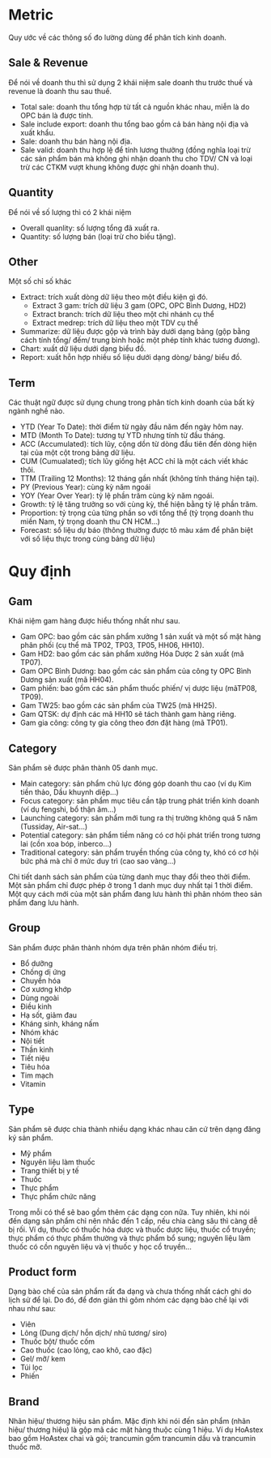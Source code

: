 # Metric
Quy ước về các thông số đo lường dùng để phân tích kinh doanh.

## Sale & Revenue
Để nói về doanh thu thì sử dụng 2 khái niệm sale doanh thu trước thuế và revenue là doanh thu sau thuế.
- Total sale: doanh thu tổng hợp từ tất cả nguồn khác nhau, miễn là do OPC bán là được tính.
- Sale include export: doanh thu tổng bao gồm cả bán hàng nội địa và xuất khẩu.
- Sale: doanh thu bán hàng nội địa.
- Sale valid: doanh thu hợp lệ để tính lương thưởng (đồng nghĩa loại trừ các sản phẩm bán mà không ghi nhận doanh thu cho TDV/ CN và loại trừ các CTKM vượt khung không được ghi nhận doanh thu).

## Quantity
Để nói về số lượng thì có 2 khái niệm
- Overall quanlity: số lượng tổng đã xuất ra.
- Quantity: số lượng bán (loại trừ cho biếu tặng).

## Other
Một số chỉ số khác
- Extract: trích xuất dòng dữ liệu theo một điều kiện gì đó.
  - Extract 3 gam: trích dữ liệu 3 gam (OPC, OPC Bình Dương, HD2)
  - Extract branch: trích dữ liệu theo một chi nhánh cụ thể
  - Extract medrep: trích dữ liệu theo một TDV cụ thể
- Summarize: dữ liệu được gộp và trình bày dưới dạng bảng (gộp bằng cách tính tổng/ đếm/ trung bình hoặc một phép tính khác tương đương).
- Chart: xuất dữ liệu dưới dạng biểu đồ.
- Report: xuất hỗn hợp nhiều số liệu dưới dạng dòng/ bảng/ biểu đồ.

## Term
Các thuật ngữ được sử dụng chung trong phân tích kinh doanh của bất kỳ ngành nghề nào.
- YTD (Year To Date): thời điểm từ ngày đầu năm đến ngày hôm nay.
- MTD (Month To Date): tương tự YTD nhưng tính từ đầu tháng.
- ACC (Accumulated): tích lũy, cộng dồn từ dòng đầu tiên đến dòng hiện tại của một cột trong bảng dữ liệu.
- CUM (Cumualated); tích lũy giống hệt ACC chỉ là một cách viết khác thôi.
- TTM (Trailing 12 Months): 12 tháng gần nhất (không tính tháng hiện tại).
- PY (Previous Year): cùng kỳ năm ngoái
- YOY (Year Over Year): tỷ lệ phần trăm cùng kỳ năm ngoái.
- Growth: tỷ lệ tăng trưởng so với cùng kỳ, thể hiện bằng tỷ lệ phần trăm.
- Proportion: tỷ trọng của từng phần so với tổng thể (tỷ trọng doanh thu miền Nam, tỷ trọng doanh thu CN HCM...)
- Forecast: số liệu dự báo (thông thường được tô màu xám để phân biệt với số liệu thực trong cùng bảng dữ liệu)

# Quy định
## Gam
Khái niệm gam hàng được hiểu thống nhất như sau.
- Gam OPC: bao gồm các sản phẩm xưởng 1 sản xuất và một số mặt hàng phân phối (cụ thể mã TP02, TP03, TP05, HH06, HH10).
- Gam HD2: bao gồm các sản phẩm xưởng Hóa Dược 2 sản xuất (mã TP07).
- Gam OPC Bình Dương: bao gồm các sản phẩm của công ty OPC Bình Dương sản xuất (mã HH04).
- Gam phiến: bao gồm các sản phẩm thuốc phiến/ vị dược liệu (mãTP08, TP09).
- Gam TW25: bao gồm các sản phẩm của TW25 (mã HH25).
- Gam QTSK: dự định các mã HH10 sẽ tách thành gam hàng riêng.
- Gam gia công: công ty gia công theo đơn đặt hàng (mã TP01).

## Category
Sản phẩm sẽ được phân thành 05 danh mục.
- Main category: sản phẩm chủ lực đóng góp doanh thu cao (ví dụ Kim tiền thảo, Dầu khuynh diệp...)
- Focus category: sản phẩm mục tiêu cần tập trung phát triển kinh doanh (ví dụ fengshi, bổ thận âm...)
- Launching category: sản phẩm mới tung ra thị trường không quá 5 năm (Tussiday, Air-sat...)
- Potential category: sản phẩm tiềm năng có cơ hội phát triển trong tương lai (cồn xoa bóp, inberco...)
- Traditional category: sản phẩm truyền thống của công ty, khó có cơ hội bức phá mà chỉ ở mức duy trì (cao sao vàng...)

Chi tiết danh sách sản phẩm của từng danh mục thay đổi theo thời điểm. Một sản phẩm chỉ được phép ở trong 1 danh mục duy nhất tại 1 thời điểm. Một quy cách mới của một sản phẩm đang lưu hành thì phân nhóm theo sản phẩm đang lưu hành.

## Group
Sản phẩm được phân thành nhóm dựa trên phân nhóm điều trị.
- Bổ dưỡng
- Chống dị ứng
- Chuyển hóa
- Cơ xương khớp
- Dùng ngoài
- Điều kinh
- Hạ sốt, giảm đau
- Kháng sinh, kháng nấm
- Nhóm khác
- Nội tiết
- Thần kinh
- Tiết niệu
- Tiêu hóa
- Tim mạch
- Vitamin

## Type
Sản phẩm sẽ được chia thành nhiều dạng khác nhau căn cứ trên dạng đăng ký sản phẩm.
- Mỹ phẩm
- Nguyên liệu làm thuốc
- Trang thiết bị y tế
- Thuốc
- Thực phẩm
- Thực phẩm chức năng

Trong mỗi có thể sẽ bao gồm thêm các dạng con nữa. Tuy nhiên, khi nói đến dạng sản phẩm chỉ nên nhắc đến 1 cấp, nếu chia càng sâu thì càng dễ bị rối. Ví dụ, thuốc có thuốc hóa dược và thuốc dược liệu, thuốc cổ truyền; thực phẩm có thực phẩm thường và thực phẩm bổ sung; nguyên liệu làm thuốc có cồn nguyên liệu và vị thuốc y học cổ truyền...

## Product form
Dạng bào chế của sản phẩm rất đa dạng và chưa thống nhất cách ghi do lịch sử để lại. Do đó, để đơn giản thì gôm nhóm các dạng bào chế lại với nhau như sau:
- Viên
- Lỏng (Dung dịch/ hỗn dịch/ nhũ tương/ siro)
- Thuốc bột/ thuốc cốm
- Cao thuốc (cao lỏng, cao khô, cao đặc)
- Gel/ mỡ/ kem
- Túi lọc
- Phiến

## Brand
Nhãn hiệu/ thương hiệu sản phẩm. Mặc định khi nói đến sản phẩm (nhãn hiệu/ thương hiệu) là gộp mã các mặt hàng thuộc cùng 1 hiệu. Ví dụ HoAstex bao gồm HoAstex chai và gói; trancumin gồm trancumin dầu và trancumin thuốc mỡ.
